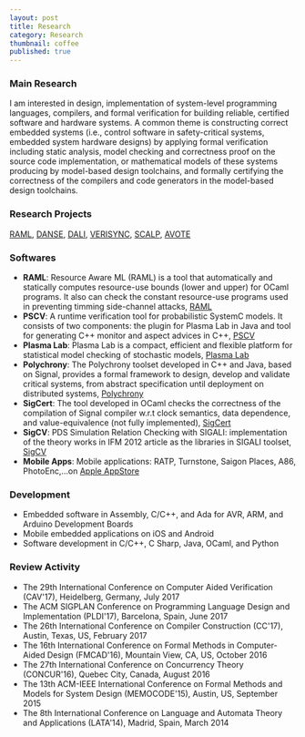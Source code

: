 ```yaml
---
layout: post
title: Research
category: Research
thumbnail: coffee
published: true
---
```


### Main Research
I am interested in design, implementation of system-level programming languages, compilers, 
and formal verification for building reliable, certified software and hardware systems. 
A common theme is constructing correct embedded systems (i.e., control software in 
safety-critical systems, embedded system hardware designs) by applying formal 
verification including static analysis, model checking and correctness proof on the 
source code implementation, or mathematical models of these systems producing by 
model-based design toolchains, and formally certifying the correctness of the 
compilers and code generators in the model-based design toolchains.

### Research Projects
[RAML](http://www.raml.co/ "RAML"), 
[DANSE](http://www.danse-ip.eu/home/), 
[DALI](http://www.ict-dali.eu/dali/), 
[VERISYNC](http://www.irit.fr/~Martin.Strecker/Proj/Old/Verisync/), 
[SCALP](http://scalp.gforge.inria.fr/), 
[AVOTE](http://scalp.gforge.inria.fr/)

### Softwares
* __RAML__: Resource Aware ML (RAML) is a tool that automatically and statically computes resource-use bounds (lower and upper) for OCaml programs. It also can check the constant resource-use programs used in preventing timming side-channel attacks, [RAML](http://www.raml.co/) 
* __PSCV__: A runtime verification tool for probabilistic SystemC models. It consists of two components: the plugin for Plasma Lab in Java and tool for generating C++ monitor and aspect advices in C++, [PSCV](https://project.inria.fr/pscv/)
* __Plasma Lab__: Plasma Lab is a compact, efficient and flexible platform for statistical model checking of stochastic models, [Plasma Lab](https://project.inria.fr/plasma-lab/)
* __Polychrony__: The Polychrony toolset developed in C++ and Java, based on Signal, provides a formal framework to design, develop and validate critical systems, from abstract specification until deployment on distributed systems, [Polychrony](http://www.irisa.fr/espresso/Polychrony/)
* __SigCert__: The tool developed in OCaml checks the correctness of the compilation of Signal compiler w.r.t clock semantics, data dependence, and value-equivalence (not fully implemented), [SigCert](https://github.com/channgo2203/sigcert)
* __SigCV__: PDS Simulation Relation Checking with SIGALI: implementation of the theory works in IFM 2012 article as the libraries in SIGALI toolset, [SigCV](https://github.com/channgo2203/SigCV)
* __Mobile Apps__: Mobile applications: RATP, Turnstone, Saigon Places, A86, PhotoEnc,...on [Apple AppStore](https://itunes.apple.com/us/genre/ios/id36?mt=8)

### Development
* Embedded software in Assembly, C/C++, and Ada for AVR, ARM, and Arduino Development Boards
* Mobile embedded applications on iOS and Android
* Software development in C/C++, C Sharp, Java, OCaml, and Python

### Review Activity
* The 29th International Conference on Computer Aided Verification (CAV'17), Heidelberg, Germany, July 2017
* The ACM SIGPLAN Conference on Programming Language Design and Implementation (PLDI'17), Barcelona, Spain, June 2017
* The 26th International Conference on Compiler Construction (CC'17), Austin, Texas, US, February 2017
* The 16th International Conference on Formal Methods in Computer-Aided Design (FMCAD'16), Mountain View, CA, US, October 2016
* The 27th International Conference on Concurrency Theory (CONCUR'16), Quebec City, Canada, August 2016
* The 13th ACM-IEEE International Conference on Formal Methods and Models for System Design (MEMOCODE'15), Austin, US, September 2015
* The 8th International Conference on Language and Automata Theory and Applications (LATA'14), Madrid, Spain, March 2014
